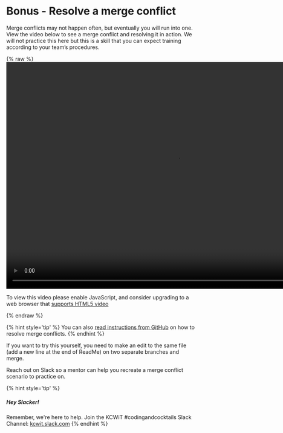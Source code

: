 # Bonus - Resolve a merge conflict
Merge conflicts may not happen often, but eventually you will run into one. View the video below to see a merge conflict and resolving it in action. We will not practice this here but this is a skill that you can expect training according to your team’s procedures.

{% raw %}
  <video id="my-video" class="video-js" controls preload="auto" width="900" height="600"
  data-setup="{}">
  <source src="videos/mergeconflictclis.mp4" type='video/mp4'>
  <p class="vjs-no-js">
    To view this video please enable JavaScript, and consider upgrading to a web browser that
    <a href="http://videojs.com/html5-video-support/" target="_blank">supports HTML5 video</a>
  </p>
  </video>
{% endraw %}

{% hint style='tip' %}
You can also [read instructions from GitHub](https://help.github.com/articles/resolving-a-merge-conflict-using-the-command-line/) on how to resolve merge conflicts.
{% endhint %}


If you want to try this yourself, you need to make an edit to the same file (add a new line at the end of ReadMe) on two separate branches and merge. 

Reach out on Slack so a mentor can help you recreate a merge conflict scenario to practice on.

{% hint style='tip' %}
##### Hey Slacker!

Remember, we're here to help.
Join the KCWiT #codingandcocktails Slack Channel: [kcwit.slack.com](http://kcwit.slack.com)
{% endhint %}